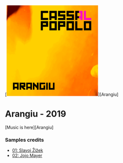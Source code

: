 [<img height="300" src="../../art/arangiu.png">][Arangiu]

# Arangiu - 2019

[Music is here][Arangiu]

### Samples credits

- [01: Slavoj Žižek](https://www.youtube.com/watch?v=U88jj6PSD7w)
- [02: Jojo Mayer](https://www.youtube.com/watch?v=KExLCJAuTXA)
